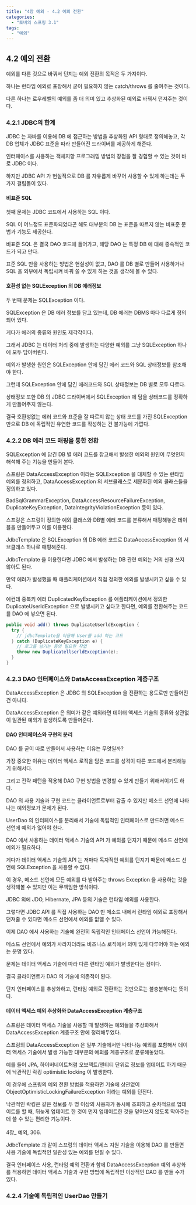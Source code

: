 ```yaml
---
title: "4장 예외 - 4.2 예외 전환"
categories:
  - "토비의 스프링 3.1"
tags:
  - "예외"
---
```


## 4.2 예외 전환

예외를 다른 것으로 바꿔서 던지는 예외 전환의 목적은 두 가지이다.

하나는 런타임 예외로 포장해서 굳이 필요하지 않는 catch/throws 를 줄여주는 것이다.

다른 하나는 로우레벨의 예외를 좀 더 의미 있고 추상화된 예외로 바꿔서 던져주는 것이다.

### 4.2.1 JDBC의 한계

JDBC 는 자바를 이용해 DB 에 접근하는 방법을 추상화된 API 형태로 정의해놓고, 각 DB 업체가 JDBC 표준을 따라 만들어진 드라이버를 제공하게 해준다.

인터페이스를 사용하는 객체지향 프로그래밍 방법의 장점을 잘 경험할 수 있는 것이 바로 JDBC 이다.

하지만 JDBC API 가 현실적으로 DB 를 자유롭게 바꾸어 사용할 수 있게 하는데는 두 가지 걸림돌이 있다.

#### 비표준 SQL

첫째 문제는 JDBC 코드에서 사용하는 SQL 이다.

SQL 이 어느정도 표준화되었다곤 해도 대부분의 DB 는 표준을 따르지 않는 비표준 문법과 기능도 제공한다.

비표준 SQL 은 결국 DAO 코드에 들어가고, 해당 DAO 는 특정 DB 에 대해 종속적인 코드가 되고 만다.

표준 SQL 만을 사용하는 방법은 현실성이 없고, DAO 를 DB 별로 만들어 사용하거나 SQL 을 외부에서 독립시켜 바꿔 쓸 수 있게 하는 것을 생각해 볼 수 있다.

#### 호환성 없는 SQLException 의 DB 에러정보

두 번째 문제는 SQLException 이다.

SQLException 은 DB 에러 정보를 담고 있는데, DB 에러는 DBMS 마다 다르게 정의되어 있다.

게다가 에러의 종류와 원인도 제각각이다.

그래서 JDBC 는 데이터 처리 중에 발생하는 다양한 예외를 그냥 SQLException 하나에 모두 담아버린다.

예외가 발생한 원인은 SQLException 안에 담긴 에러 코드와 SQL 상태정보를 참조해야 한다.

그런데 SQLException 안에 담긴 에러코드와 SQL 상태정보는 DB 별로 모두 다르다.

상태정보 또한 DB 의 JDBC 드라이버에서 SQLException 에 담을 상태코드를 정확하게 만들어주지 않는다.

결국 호환성없는 에러 코드와 표준을 잘 따르지 않는 상태 코드를 가진 SQLException 만으로 DB 에 독립적인 유연한 코드를 작성하는 건 불가능에 가깝다.

### 4.2.2 DB 에러 코드 매핑을 통한 전환

SQLException 에 담긴 DB 별 에러 코드를 참고해서 발생한 예외의 원인이 무엇인지 해석해 주는 기능을 만들어 본다.

스프링은 DataAccessException 이라는 SQLException 을 대체할 수 있는 런타임 예외를 정의하고, DataAccessException 의 서브클래스로 세분화된 예외 클래스들을 정의하고 있다.

BadSqlGrammarException, DataAccessResourceFailureException, DuplicateKeyException, DataIntegrityViolationException 등이 있다.

스프링은 스프링이 정의한 예외 클래스와 DB별 에러 코드를 분류해서 매핑해놓은 테이블을 만들어두고 이를 이용한다.

JdbcTemplate 은 SQLException 의 DB 에러 코드로 DataAccessException 의 서브클래스 하나로 매핑해준다.

JdbcTemplate 을 이용한다면 JDBC 에서 발생하는 DB 관련 예외는 거의 신경 쓰지 않아도 된다.

만약 에러가 발생했을 때 애플리케이션에서 직접 정의한 예외를 발생시키고 싶을 수 있다.

예컨데 중복키 에러 DuplicatedKeyException 를 애플리케이션에서 정의한 DuplicateUserIdException 으로 발생시키고 싶다고 한다면, 예외를 전환해주는 코드를 DAO 에 넣으면 된다.

```java
public void add() throws DuplicateUserldException {
  try {
    // jdbcTemplate을 이용해 User를 add 하는 코드
  } catch (DuplicateKeyException e) {
    // 로그를 남기는 등의 필요한 작업
    throw new DuplicatellserldException(e);
  }
}
```

### 4.2.3 DAO 인터페이스와 DataAccessException 계층구조

DataAccessException 은 JDBC 의 SQLException 을 전환하는 용도로만 만들어진 건 아니다.

DataAccessException 은 의미가 같은 예외라면 데이터 액세스 기술의 종류와 상관없이 일관된 예외가 발생하도록 만들어준다.

#### DAO 인터페이스와 구현의 분리

DAO 를 굳이 따로 만들어서 사용하는 이유는 무엇일까?

가장 중요한 이유는 데이터 액세스 로직을 담은 코드를 성격이 다른 코드에서 분리해놓기 위해서다.

그리고 전략 패턴을 적용해 DAO 구현 방법을 변경할 수 있게 만들기 위해서이기도 하다.

DAO 의 사용 기술과 구현 코드는 클라이언트로부터 감출 수 있지만 메소드 선언에 나타나는 예외정보가 문제가 된다.

UserDao 의 인터페이스를 분리해서 기술에 독립적인 인터페이스로 만드려면 메소드 선언에 예외가 없어야 한다.

DAO 에서 사용하는 데이터 액세스 기술의 API 가 예외를 던지기 때문에 메소드 선언에 예외가 필요하다.

게다가 데이터 액세스 기술의 API 는 저마다 독자적인 예외를 던지기 때문에 메소드 선언에 SQLException 을 사용할 수 없다.

이 경우, 메소드 선언에 모든 예외를 다 받아주는 throws Exception 을 사용하는 것을 생각해볼 수 있지만 이는 무책임한 방식이다.

JDBC 외에 JDO, Hibernate, JPA 등의 기술은 런타임 예외를 사용한다.

그렇다면 JDBC API 를 직접 사용하는 DAO 만 메소드 내에서 런타임 예외로 포장해서 던져줄 수 있다면 메소드 선언에서 예외를 없앨 수 있다.

이제 DAO 에서 사용하는 기술에 완전히 독립적인 인터페이스 선언이 가능해진다.

메소드 선언에서 예외가 사라지더라도 비즈니스 로직에서 의미 있게 다루어야 하는 예외는 분명 있다.

문제는 데이터 액세스 기술에 따라 다른 런타임 예외가 발생한다는 점이다.

결국 클라이언트가 DAO 의 기술에 의존적이 된다.

단지 인터페이스를 추상화하고, 런타임 예외로 전환하는 것만으로는 불충분하다는 뜻이다.

#### 데이터 액세스 예외 추상화와 DataAccessException 계층구조

스프링은 데이터 액세스 기술을 사용할 때 발생하는 예외들을 추상화해서 DataAccessException 계층구조 안에 정리해두었다.

스프링의 DataAccessException 은 일부 기술에서만 나타나능 예외를 포함해서 데이터 액세스 기술에서 발생 가능한 대부분의 예외를 계층구조로 분류해놓았다.

예를 들어 JPA, 하이버네이트처럼 오브젝트/엔티티 단위로 정보를 업데이트 하기 때문에 낙관적인 락킹 optimistic locking 이 발생한다.

이 경우에 스프링의 예외 전환 방법을 적용하면 기술에 상관없이 ObjectOptimisticLockingFailureException 이라는 예외를 던진다.

<div class="notice--primary" markdown="1">
낙관적인 락킹은 같은 정보를 두 명 이상의 사용자가 동시에 조회하고 순차적으로 업데이트를 할 때, 뒤늦게 업데이트 한 것이 먼저 업데이트한 것을 덮어쓰지 않도록 막아주는 데 쓸 수 있는 편리한 기능이다.<br>
<br>
4장_ 예외, 306.<br>
</div>

JdbcTemplate 과 같이 스프링의 데이터 액세스 지원 기술을 이용해 DAO 를 만들면 사용 기술에 독립적인 일관성 있는 예외를 던질 수 있다.

결국 인터페이스 사용, 런타임 예외 전환과 함께 DataAccessException 예외 추상화를 적용하면 데이터 액세스 기술과 구현 방법에 독립적인 이상적인 DAO 를 만들 수가 있다.

### 4.2.4 기술에 독립적인 UserDao 만들기


















